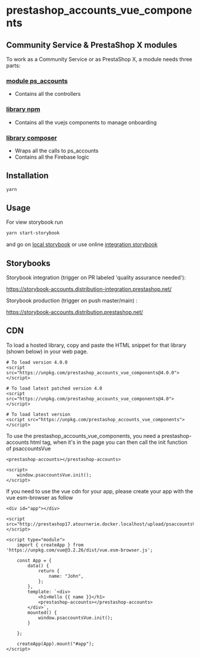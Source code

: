 # prestashop_accounts_vue_components

## Community Service & PrestaShop X modules

To work as a Community Service or as PrestaShop X, a module needs three parts:

### [module ps_accounts](http://github.com/PrestaShopCorp/ps_accounts)

* Contains all the controllers

### [library npm](http://github.com/PrestaShopCorp/prestashop_accounts_vue_components)

* Contains all the vuejs components to manage onboarding

### [library composer](http://github.com/PrestaShopCorp/prestashop_accounts_auth)

* Wraps all the calls to ps_accounts
* Contains all the Firebase logic

## Installation

```bash
yarn
```

## Usage

For view storybook run

```bash
yarn start-storybook
```

and go on [local storybook](http://localhost:33199/?path=/docs/introduction--page)
or use online [integration storybook](https://storybook-accounts.distribution.prestashop.net/?path=/docs/introduction--page)

## Storybooks

Storybook integration (trigger on PR labeled 'quality assurance needed'): 

https://storybook-accounts.distribution-integration.prestashop.net/

Storybook production (trigger on push master/main) : 

https://storybook-accounts.distribution.prestashop.net/

## CDN

To load a hosted library, copy and paste the HTML snippet for that library (shown below) in your web page. 

```
# To load version 4.0.0
<script src="https://unpkg.com/prestashop_accounts_vue_components@4.0.0"></script>

# To load latest patched version 4.0
<script src="https://unpkg.com/prestashop_accounts_vue_components@4.0"></script>

# To load latest version
<script src="https://unpkg.com/prestashop_accounts_vue_components"></script>
```

To use the prestashop_accounts_vue_components, you need a prestashop-accounts html tag, when it's in the page
you can then call the init function of psaccountsVue

```
<prestashop-accounts></prestashop-accounts>

<script>
    window.psaccountsVue.init();
</script>
```

If you need to use the vue cdn for your app, please create your app with the vue esm-browser as follow

```
<div id="app"></div>

<script src="http://prestashop17.atournerie.docker.localhost/upload/psaccountsVue.umd.min.js"></script>

<script type="module">
    import { createApp } from 'https://unpkg.com/vue@3.2.26/dist/vue.esm-browser.js';

    const App = {
        data() {
            return {
                name: "John",
            };
        },
        template: `<div>
			<h1>Hello {{ name }}</h1>
			<prestashop-accounts></prestashop-accounts>
		</div>`,
		mounted() {
			window.psaccountsVue.init();
		}

    };

    createApp(App).mount("#app");
</script>
```